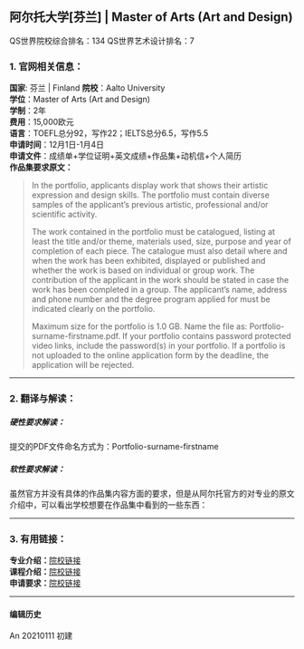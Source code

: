 ## 阿尔托大学[芬兰] | Master of Arts (Art and Design)

QS世界院校综合排名：134
QS世界艺术设计排名：7

### 1. 官网相关信息：

**国家**: 芬兰 | Finland
**院校**：Aalto University  
**学位**：Master of Arts (Art and Design)  
**学制**：2年  
**费用**：15,000欧元  
**语言**：TOEFL总分92，写作22；IELTS总分6.5，写作5.5  
**申请时间**：12月1日-1月4日  
**申请文件**：成绩单+学位证明+英文成绩+作品集+动机信+个人简历  
**作品集要求原文：**   
> In the portfolio, applicants display work that shows their artistic expression and design skills. The portfolio must contain diverse samples of the applicant’s previous artistic, professional and/or scientific activity.
>
> The work contained in the portfolio must be catalogued, listing at least the title and/or theme, materials used, size, purpose and year of completion of each piece. The catalogue must also detail where and when the work has been exhibited, displayed or published and whether the work is based on individual or group work. The contribution of the applicant in the work should be stated in case the work has been completed in a group. The applicant’s name, address and phone number and the degree program applied for must be indicated clearly on the portfolio.
>
> Maximum size for the portfolio is 1.0 GB. Name the file as: Portfolio-surname-firstname.pdf. If your portfolio contains password protected video links, include the password(s) in your portfolio. If a portfolio is not uploaded to the online application form by the deadline, the application will be rejected.



---


### 2. 翻译与解读：

##### 硬性要求解读：
提交的PDF文件命名方式为：Portfolio-surname-firstname


##### 软性要求解读：
虽然官方并没有具体的作品集内容方面的要求，但是从阿尔托官方的对专业的原文介绍中，可以看出学校想要在作品集中看到的一些东西：


---


### 3. 有用链接：

**专业介绍：**[院校链接](https://www.aalto.fi/en/study-options/masters-programme-in-interior-architecture)  
**课程介绍：**[院校链接](https://www.aalto.fi/en/study-options/masters-programme-in-interior-architecture)  
**申请要求：**[院校链接](https://into.aalto.fi/display/eninterm/Curriculum+2020-2022)



---


#### 编辑历史

An 20210111 初建  

